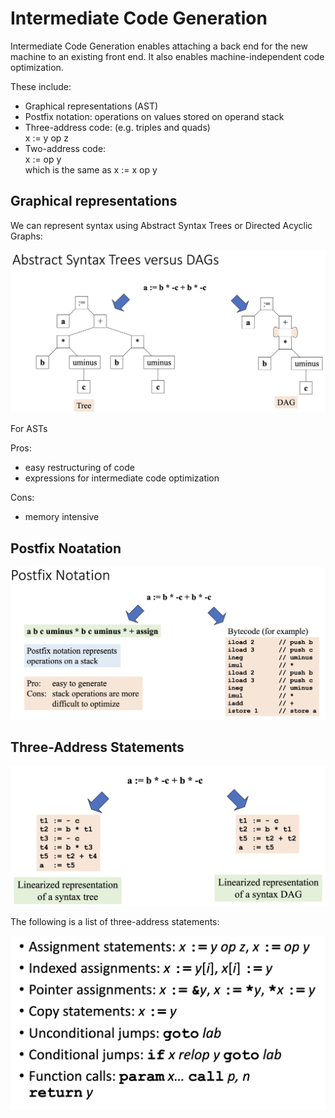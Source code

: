 # Intermediate Code Generation

Intermediate Code Generation enables attaching a back end for the new machine to an existing front end. It also enables machine-independent code optimization. 

These include:  
  - Graphical representations (AST)
  - Postfix notation: operations on values stored on operand stack
  - Three-address code: (e.g. triples and quads)   
        x := y op z
  - Two-address code:  
        x := op y  
        which is the same as x := x op y



## Graphical representations
We can represent syntax using Abstract Syntax Trees or Directed Acyclic Graphs:

<img title="a title" alt="Alt text" src="imgs/DAG.png">

For ASTs 
<br> 

Pros: 
  - easy restructuring of code
  - expressions for intermediate code optimization  
  
Cons:  
  - memory intensive

## Postfix Noatation
<img title="a title" alt="Alt text" src="imgs/postfix.png">


## Three-Address Statements

<img title="a title" alt="Alt text" src="imgs/tac.png">

The following is a list of three-address statements:

<img title="a title" alt="Alt text" src="imgs/three-address-stmts.png">


